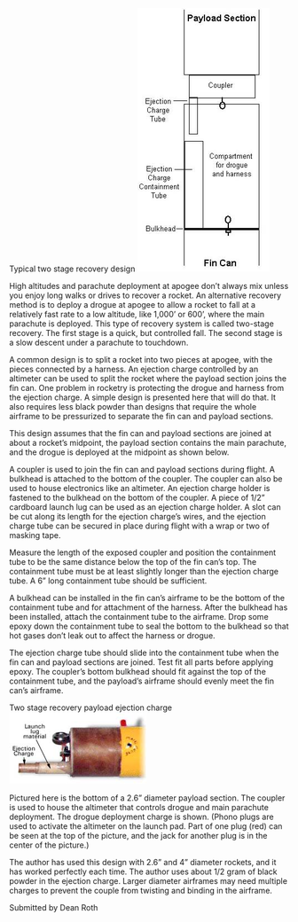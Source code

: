 Typical two stage recovery design ![](/images/recovery_drogue.jpg)

High altitudes and parachute deployment at apogee don’t always mix unless you enjoy long walks or drives to recover a rocket. An alternative recovery method is to deploy a drogue at apogee to allow a rocket to fall at a relatively fast rate to a low altitude, like 1,000’ or 600’, where the main parachute is deployed. This type of recovery system is called two-stage recovery. The first stage is a quick, but controlled fall. The second stage is a slow descent under a parachute to touchdown.

A common design is to split a rocket into two pieces at apogee, with the pieces connected by a harness. An ejection charge controlled by an altimeter can be used to split the rocket where the payload section joins the fin can. One problem in rocketry is protecting the drogue and harness from the ejection charge. A simple design is presented here that will do that. It also requires less black powder than designs that require the whole airframe to be pressurized to separate the fin can and payload sections.

This design assumes that the fin can and payload sections are joined at about a rocket’s midpoint, the payload section contains the main parachute, and the drogue is deployed at the midpoint as shown below.

A coupler is used to join the fin can and payload sections during flight. A bulkhead is attached to the bottom of the coupler. The coupler can also be used to house electronics like an altimeter. An ejection charge holder is fastened to the bulkhead on the bottom of the coupler. A piece of 1/2” cardboard launch lug can be used as an ejection charge holder. A slot can be cut along its length for the ejection charge’s wires, and the ejection charge tube can be secured in place during flight with a wrap or two of masking tape.

Measure the length of the exposed coupler and position the containment tube to be the same distance below the top of the fin can’s top. The containment tube must be at least slightly longer than the ejection charge tube. A 6” long containment tube should be sufficient.

A bulkhead can be installed in the fin can’s airframe to be the bottom of the containment tube and for attachment of the harness. After the bulkhead has been installed, attach the containment tube to the airframe. Drop some epoxy down the containment tube to seal the bottom to the bulkhead so that hot gases don’t leak out to affect the harness or drogue.

The ejection charge tube should slide into the containment tube when the fin can and payload sections are joined. Test fit all parts before applying epoxy. The coupler’s bottom bulkhead should fit against the top of the containment tube, and the payload’s airframe should evenly meet the fin can’s airframe.

Two stage recovery payload ejection charge ![](/images/recovery_eject3.jpg)

Pictured here is the bottom of a 2.6” diameter payload section. The coupler is used to house the altimeter that controls drogue and main parachute deployment. The drogue deployment charge is shown. (Phono plugs are used to activate the altimeter on the launch pad. Part of one plug (red) can be seen at the top of the picture, and the jack for another plug is in the center of the picture.)

The author has used this design with 2.6” and 4” diameter rockets, and it has worked perfectly each time. The author uses about 1/2 gram of black powder in the ejection charge. Larger diameter airframes may need multiple charges to prevent the couple from twisting and binding in the airframe.

Submitted by Dean Roth

